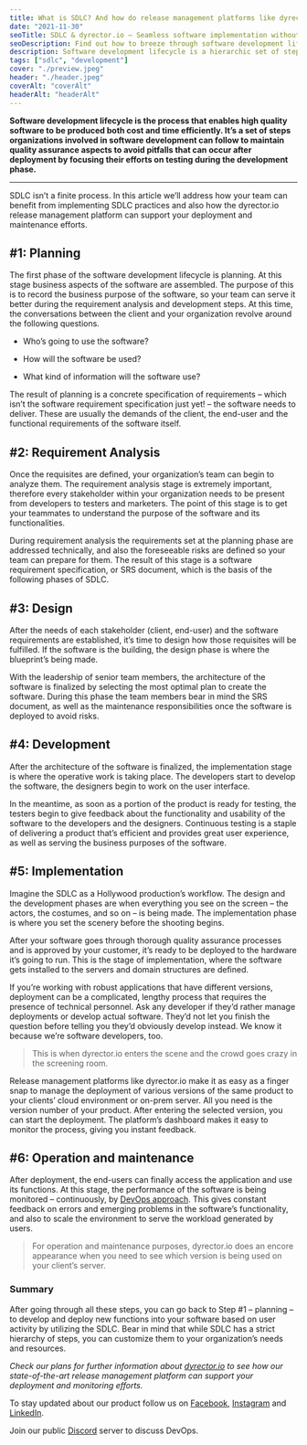 ```yaml
---
title: What is SDLC? And how do release management platforms like dyrector.io fit into the lifecycle?
date: "2021-11-30"
seoTitle: SDLC & dyrector.io – Seamless software implementation without devs
seoDescription: Find out how to breeze through software development lifecycle by deploying quality software with release management platforms like dyrector.io.
description: Software development lifecycle is a hierarchic set of steps organizations can utilize to produce quality software time and cost efficiently. In this blogpost we introduce the stages of SDLC and detail how the dyrector.io release management platform can simplify the process.
tags: ["sdlc", "development"]
cover: "./preview.jpeg"
header: "./header.jpeg"
coverAlt: "coverAlt"
headerAlt: "headerAlt"
---
```


**Software development lifecycle is the process that enables high quality software to be produced both cost and time efficiently. It’s a set of steps organizations involved in software development can follow to maintain quality assurance aspects to avoid pitfalls that can occur after deployment by focusing their efforts on testing during the development phase.**

---

SDLC isn’t a finite process. In this article we’ll address how your team can benefit from implementing SDLC practices and also how the dyrector.io release management platform can support your deployment and maintenance efforts.

## #1: Planning

The first phase of the software development lifecycle is planning. At this stage business aspects of the software are assembled. The purpose of this is to record the business purpose of the software, so your team can serve it better during the requirement analysis and development steps. At this time, the conversations between the client and your organization revolve around the following questions.

- Who’s going to use the software?

- How will the software be used?

- What kind of information will the software use?

The result of planning is a concrete specification of requirements – which isn’t the software requirement specification just yet! – the software needs to deliver. These are usually the demands of the client, the end-user and the functional requirements of the software itself.

## #2: Requirement Analysis

Once the requisites are defined, your organization’s team can begin to analyze them. The requirement analysis stage is extremely important, therefore every stakeholder within your organization needs to be present from developers to testers and marketers. The point of this stage is to get your teammates to understand the purpose of the software and its functionalities.

During requirement analysis the requirements set at the planning phase are addressed technically, and also the foreseeable risks are defined so your team can prepare for them. The result of this stage is a software requirement specification, or SRS document, which is the basis of the following phases of SDLC.

## #3: Design

After the needs of each stakeholder (client, end-user) and the software requirements are established, it’s time to design how those requisites will be fulfilled. If the software is the building, the design phase is where the blueprint’s being made.

With the leadership of senior team members, the architecture of the software is finalized by selecting the most optimal plan to create the software. During this phase the team members bear in mind the SRS document, as well as the maintenance responsibilities once the software is deployed to avoid risks.

## #4: Development

After the architecture of the software is finalized, the implementation stage is where the operative work is taking place. The developers start to develop the software, the designers begin to work on the user interface.

In the meantime, as soon as a portion of the product is ready for testing, the testers begin to give feedback about the functionality and usability of the software to the developers and the designers. Continuous testing is a staple of delivering a product that’s efficient and provides great user experience, as well as serving the business purposes of the software.

## #5: Implementation

Imagine the SDLC as a Hollywood production’s workflow. The design and the development phases are when everything you see on the screen – the actors, the costumes, and so on – is being made. The implementation phase is where you set the scenery before the shooting begins.

After your software goes through thorough quality assurance processes and is approved by your customer, it’s ready to be deployed to the hardware it’s going to run. This is the stage of implementation, where the software gets installed to the servers and domain structures are defined.

If you’re working with robust applications that have different versions, deployment can be a complicated, lengthy process that requires the presence of technical personnel. Ask any developer if they’d rather manage deployments or develop actual software. They’d not let you finish the question before telling you they’d obviously develop instead. We know it because we’re software developers, too.

> This is when dyrector.io enters the scene and the crowd goes crazy in the screening room.

Release management platforms like dyrector.io make it as easy as a finger snap to manage the deployment of various versions of the same product to your clients’ cloud environment or on-prem server. All you need is the version number of your product. After entering the selected version, you can start the deployment. The platform’s dashboard makes it easy to monitor the process, giving you instant feedback.

## #6: Operation and maintenance

After deployment, the end-users can finally access the application and use its functions. At this stage, the performance of the software is being monitored – continuously, by [DevOps approach](https://blog.dyrector.io/2021-11-03-devops-differ/). This gives constant feedback on errors and emerging problems in the software’s functionality, and also to scale the environment to serve the workload generated by users.

> For operation and maintenance purposes, dyrector.io does an encore appearance when you need to see which version is being used on your client’s server.

### Summary

After going through all these steps, you can go back to Step #1 – planning – to develop and deploy new functions into your software based on user activity by utilizing the SDLC. Bear in mind that while SDLC has a strict hierarchy of steps, you can customize them to your organization’s needs and resources.

_Check our plans for further information about [dyrector.io](https://dyrector.io) to see how our state-of-the-art release management platform can support your deployment and monitoring efforts._

To stay updated about our product follow us on [Facebook](https://www.facebook.com/dyrectorio), [Instagram](https://www.instagram.com/dyrectorio/) and [LinkedIn](https://www.linkedin.com/company/dyrectorio/).

Join our public [Discord](https://discord.gg/hMyT9cbYFD) server to discuss DevOps.
